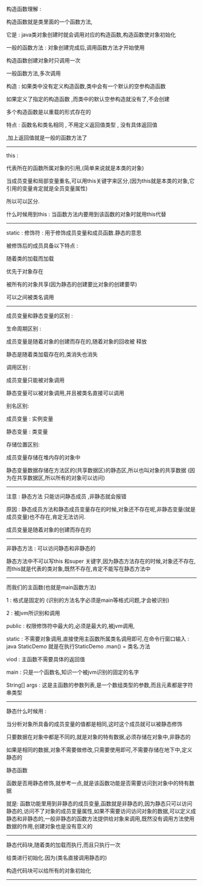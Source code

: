 构造函数理解 :

构造函数就是类里面的一个函数方法,

它是 : java类对象创建时就会调用对应的构造函数,构造函数使对象初始化

一般的函数方法 : 对象创建完成后,调用函数方法才开始使用

构造函数创建对象时只调用一次 

一般函数方法,多次调用

构造 : 如果类中没有定义构造函数,类中会有一个默认的空参构造函数

如果定义了指定的构造函数 ,而类中的默认空参构造就没有了,不会创建

多个构造函数是以重载的形式存在的



特点 : 函数名和类名相同  ,  不用定义返回值类型  , 没有具体返回值

,加上返回值就是一般的函数方法了





-----

this : 

代表所在的函数所属对象的引用,(简单来说就是本类的对象)

当成员变量和局部变量重名,可以用this关键字来区分,(因为this就是本类的对象,它引用的变量肯定就是全员变量属性)

所以可以区分.

什么时候用到this :  当函数方法内要用到该函数的对象时就用this代替

---

static : 修饰符 : 用于修饰成员变量和成员函数.静态的意思

被修饰后的成员具备以下特点 : 

随着类的加载而加载

优先于对象存在

被所有的对象共享(因为静态的创建要比对象的创建要早)

可以之间被类名调用

----

成员变量和静态变量的区别 : 

生命周期区别 : 

成员变量是随着对象的创建而存在的,随着对象的回收被 释放

静态是随着类加载存在的,类消失也消失

调用区别 : 

成员变量只能被对象调用

静态变量可以被对象调用,并且被类名直接可以调用

别名区别: 

成员变量 : 实例变量

静态变量 : 类变量

存储位置区别:

成员变量存储在堆内存的对象中

静态变量数据存储在方法区的(共享数据区)的静态区,所以也叫对象的共享数据 (因为在共享数据区,所以所有的对象可以访问)

---

注意  : 静态方法 只能访问静态成员 ,非静态就会报错 

原因 : 静态成员方法和静态成员变量存在的时候,对象还不存在呢,非静态变量(就是成员变量)也不存在,肯定无法访问.

成员变量是随着对象的创建而存在的

---

非静态方法 : 可以访问静态和非静态的



静态方法中不可以写this 和super 关键字,因为静态方法存在的时候,对象还不存在,而this就是代表的类对象,既然不存在,肯定不能写在静态方法中

---

而我们的主函数(也就是main函数方法)

1 : 格式是固定的 (识别的方法名字必须是main等格式问题,才会被识别)

2 : 被jvm所识别和调用

public : 权限修饰符中最大的,必须是最大的,被jvm调用,

static : 不需要对象调用,直接使用主函数所属类名调用即可,在命令行窗口输入 : java StaticDemo 就是在执行StaticDemo .man() = 类名.方法

viod : 主函数不需要具体的返回值 

main : 只是一个函数名,知识一个被jvm识别的固定的名字

String[] args : 这是主函数的参数列表,是一个数组类型的参数,而且元素都是字符串类型

----

静态什么时候用 : 

当分析对象所具备的成员变量的值都是相同,这时这个成员就可以被静态修饰

只要数据在对象中都是不同的,就是对象的特有数据,必须存储在对象中,非静态的

如果是相同的数据,对象不需要做修改,只需要使用即可,不需要存储在地下中,定义静态的



静态函数

函数是否用静态修饰,就参考一点,就是该函数功能是否需要访问到对象中的特有数据

就是: 函数功能里用到非静态的成员变量,函数就是非静态的,因为静态只可以访问静态的,访问不了对象的成员变量属性,如果不需要访问访问对象的数据,可以定义成静态和非静态的,一般非静态的函数方法提供给对象来调用,既然没有调用方法使用数据的作用,创建对象也是没有意义的

---

静态代码块,随着类的加载而执行,而且只执行一次

给类进行初始化.因为(类名直接调用静态的)

构造代码块可以给所有的对象初始化

---

